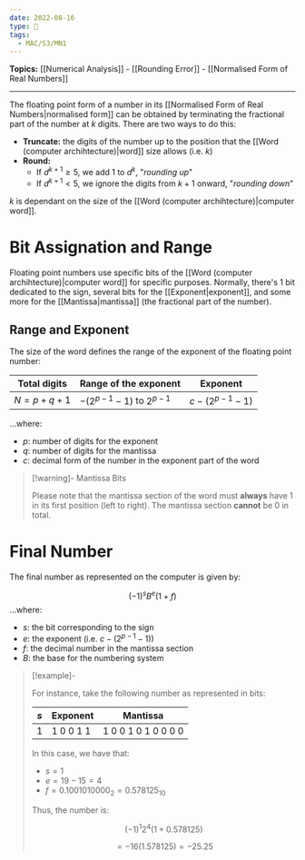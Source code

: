```yaml
---
date: 2022-08-16
type: 🧠
tags:
  - MAC/S3/MN1
---
```


**Topics:** [[Numerical Analysis]] - [[Rounding Error]] - [[Normalised Form of Real Numbers]]

---

The floating point form of a number in its [[Normalised Form of Real Numbers|normalised form]] can be obtained by terminating the fractional part of the number at $k$ digits. There are two ways to do this:

- **Truncate:** the digits of the number up to the position that the [[Word (computer archihtecture)|word]] size allows (i.e. $k$)
- **Round:**
	- If $d^{k+1} \geq 5$, we add $1$ to $d^k$, "_rounding up_"
	- If $d^{k+1} < 5$, we ignore the digits from $k+1$ onward, "_rounding down_"

$k$ is dependant on the size of the [[Word (computer archihtecture)|computer word]].

# Bit Assignation and Range

Floating point numbers use specific bits of the [[Word (computer archihtecture)|computer word]] for specific purposes. Normally, there's 1 bit dedicated to the sign, several bits for the [[Exponent|exponent]], and some more for the [[Mantissa|mantissa]] (the fractional part of the number).

## Range and Exponent

The size of the word defines the range of the exponent of the floating point number:

| **Total digits** | **Range of the exponent**         | **Exponent**            |
| -------------------- | ----------------------------- | ------------------- |
| $N = p + q + 1$      | $-(2^{p-1} - 1)$ to $2^{p-1}$ | $c - (2^{p-1} - 1)$ |

…where:

- $p$: number of digits for the exponent
- $q$: number of digits for the mantissa
- $c$: decimal form of the number in the exponent part of the word

> [!warning]- Mantissa Bits
>
> Please note that the mantissa section of the word must **always** have $1$ in its first position (left to right). The mantissa section **cannot** be $0$ in total.

# Final Number

The final number as represented on the computer is given by:

$$
(-1)^{s} B^{e} (1 + f)
$$
…where:

- $s$: the bit corresponding to the sign
- $e$: the exponent (i.e. $c - (2^{p-1} - 1)$)
- $f$: the decimal number in the mantissa section
- $B$: the base for the numbering system

> [!example]-
>
> For instance, take the following number as represented in bits:
>
> | $s$ | Exponent  | Mantissa            |
> | --- | --------- | ------------------- |
> | 1   | 1 0 0 1 1 | 1 0 0 1 0 1 0 0 0 0 |
>
> In this case, we have that:
>
> - $s = 1$
> - $e = 19 - 15 = 4$
> - $f = 0.1001010000_{2} = 0.578125_{10}$
>
> Thus, the number is:
>
> $$
> (-1)^{1} 2^{4} (1 + 0.578125)
> $$
>
> $$
> =-16(1.578125) = -25.25
> $$
